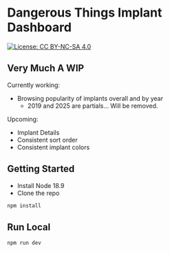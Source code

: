 # Dangerous Things Implant Dashboard

[![License: CC BY-NC-SA 4.0](https://img.shields.io/badge/License-CC%20BY--NC--SA%204.0-lightgrey.svg)](https://creativecommons.org/licenses/by-nc-sa/4.0/)

## Very Much A WIP

Currently working:
- Browsing popularity of implants overall and by year
  - 2019 and 2025 are partials... Will be removed.

Upcoming:
- Implant Details
- Consistent sort order
- Consistent implant colors

## Getting Started
- Install Node 18.9
- Clone the repo
```bash
npm install
```

## Run Local
```bash
npm run dev
```

